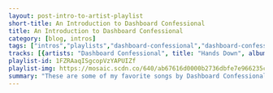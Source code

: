 ```yaml
---
layout: post-intro-to-artist-playlist
short-title: An Introduction to Dashboard Confessional
title: An Introduction to Dashboard Confessional
category: [blog, intros]
tags: ["intros","playlists","dashboard-confessional","dashboard-confessional","dashboard-confessional","dashboard-confessional","dashboard-confessional","dashboard-confessional","dashboard-confessional","dashboard-confessional","dashboard-confessional","dashboard-confessional","dashboard-confessional","dashboard-confessional","dashboard-confessional","dashboard-confessional","dashboard-confessional","dashboard-confessional","dashboard-confessional","dashboard-confessional","dashboard-confessional","dashboard-confessional","dashboard-confessional","dashboard-confessional","dashboard-confessional","dashboard-confessional","dashboard-confessional","dashboard-confessional","dashboard-confessional","dashboard-confessional"]
tracks: [{artists: "Dashboard Confessional", title: "Hands Down", album: "A Mark, A Mission, A Brand, A Scar"},{artists: "Dashboard Confessional", title: "The Good Fight", album: "The Places You Have Come To Fear The Most"},{artists: "Dashboard Confessional", title: "The Motions", album: "Alter The Ending (Deluxe)"},{artists: "Dashboard Confessional", title: "Ghost Of A Good Thing", album: "A Mark, A Mission, A Brand, A Scar"},{artists: "Dashboard Confessional", title: "Saints And Sailors", album: "The Places You Have Come To Fear The Most"},{artists: "Dashboard Confessional", title: "So Beautiful", album: "A Mark, A Mission, A Brand, A Scar"},{artists: "Dashboard Confessional", title: "Standard Lines", album: "The Places You Have Come To Fear The Most"},{artists: "Dashboard Confessional", title: "Even Now", album: "Alter The Ending (Deluxe)"},{artists: "Dashboard Confessional", title: "Vindicated", album: "Dusk And Summer"},{artists: "Dashboard Confessional", title: "Everybody Learns From Disaster", album: "Alter The Ending (Deluxe)"},{artists: "Dashboard Confessional", title: "Remember to Breath", album: "So Impossible EP"},{artists: "Dashboard Confessional", title: "Bend And Not Break", album: "A Mark, A Mission, A Brand, A Scar"},{artists: "Dashboard Confessional", title: "Fever Dreams", album: "The Shade Of Poison Trees"},{artists: "Dashboard Confessional", title: "Get Me Right", album: "Alter The Ending (Deluxe)"},{artists: "Dashboard Confessional", title: "Don't Wait", album: "Dusk And Summer"},{artists: "Dashboard Confessional", title: "The Brilliant Dance", album: "The Places You Have Come To Fear The Most"},{artists: "Dashboard Confessional", title: "Stolen", album: "Dusk And Summer"},{artists: "Dashboard Confessional", title: "Am I Missing", album: "A Mark, A Mission, A Brand, A Scar"},{artists: "Dashboard Confessional", title: "Again I Go Unnoticed", album: "The Swiss Army Romance"},{artists: "Dashboard Confessional", title: "As Lovers Go", album: "A Mark, A Mission, A Brand, A Scar"},{artists: "Dashboard Confessional", title: "The Best Deceptions", album: "The Places You Have Come To Fear The Most"},{artists: "Dashboard Confessional", title: "The Places You Have Come To Fear The Most", album: "The Places You Have Come To Fear The Most"},{artists: "Dashboard Confessional", title: "So Impossible", album: "So Impossible EP"},{artists: "Dashboard Confessional", title: "Age Six Racer", album: "The Swiss Army Romance"},{artists: "Dashboard Confessional", title: "Carve Your Heart Out Yourself", album: "A Mark, A Mission, A Brand, A Scar"},{artists: "Dashboard Confessional", title: "Hands Down", album: "So Impossible EP"},{artists: "Dashboard Confessional", title: "This Ruined Puzzle", album: "The Places You Have Come To Fear The Most"},{artists: "Dashboard Confessional", title: "The Swiss Army Romance", album: "The Swiss Army Romance"}]
playlist-id: 1FZRAaqISgcopVzYAPUIZf
playlist-img: https://mosaic.scdn.co/640/ab67616d0000b2736dbfe7e966235ca0f180ab2bab67616d0000b273d1ac70bdf06763bc8df967e1ab67616d0000b273d7339a49d05b0c4186a724cfab67616d0000b273dfd1134b89b99c40038ca953
summary: "These are some of my favorite songs by Dashboard Confessional"
---
```

